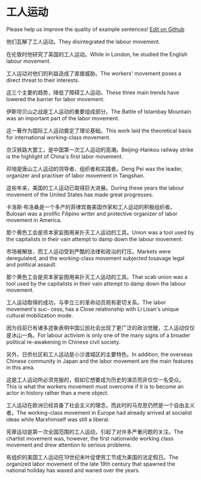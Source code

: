 # 工人运动

Please help us improve the quality of example sentences! [Edit on Github](https://github.com/jiyushe/jiyu-example-sentence-source/blob/main/chinese/gongrenyundong.md)

<p><span class="chinese">他们瓦解了工人运动。</span><span class="english">They disintegrated the labour movement.</span></p>

<p><span class="chinese">在伦敦时他研究了英国的工人运动。</span><span class="english">While in London, he studied the English labour movement.</span></p>

<p><span class="chinese">工人运动对他们的利益造成了直接威胁。</span><span class="english">The workers' movement poses a direct threat to their interests.</span></p>

<p><span class="chinese">这三个主要的趋势，降低了障碍工人运动。</span><span class="english">These three main trends have lowered the barrier for labor movement.</span></p>

<p><span class="chinese">伊斯坦贝山之战是工人运动的重要组成部分。</span><span class="english">The Battle of Istambay Mountain was an important part of the labor movement.</span></p>

<p><span class="chinese">这一著作为国际工人运动奠定了理论基础。</span><span class="english">This work laid the theoretical basis for international working-class movement.</span></p>

<p><span class="chinese">京汉铁路大罢工，是中国第一次工人运动的高潮。</span><span class="english">Beijing-Hankou railway strike is the highlight of China's first labor movement.</span></p>

<p><span class="chinese">邓培是唐山工人运动的领导者、组织者和实践者。</span><span class="english">Deng Pei was the leader, organizer and practiser of labor movement in Tangshan.</span></p>

<p><span class="chinese">这些年来，美国的工人运动已取得巨大进展。</span><span class="english">During these years the labour movement of the United States has made great progresses.</span></p>

<p><span class="chinese">卡洛斯·布洛桑是一个多产的菲律宾裔美国作家和工人运动的积极组织者。</span><span class="english">Bulosan was a prolific Filipino writer and protective organizer of labor movement in America.</span></p>

<p><span class="chinese">那个黄色工会是资本家妄图用来扑灭工人运动的工具。</span><span class="english">Union was a tool used by the capitalists in their vain attempt to damp down the labour movement.</span></p>

<p><span class="chinese">市场被解放，而工人运动受到严酷的法律和政治的打压。</span><span class="english">Markets were deregulated, and the working-class movement subjected tosavage legal and political assault.</span></p>

<p><span class="chinese">那个黄色工会是资本家妄图用来扑灭工人运动的工具。</span><span class="english">That scab union was a tool used by the capitalists in their vain attempt to damp down the labour movement.</span></p>

<p><span class="chinese">工人运动取得的成功，与李立三的革命动员观有密切关系。</span><span class="english">The labor movement's suc- cess, has a Close relationship with Li Lisan's unique cultural mobilization mode.</span></p>

<p><span class="chinese">因为目前已有诸多迹象表明中国公民社会出现了更广泛的政治觉醒，工人运动仅仅是冰山一角。</span><span class="english">For labour activism is only one of the many signs of a broader political re-awakening in Chinese civil society.</span></p>

<p><span class="chinese">另外，日侨社区和工人运动是小沙渡城区的主要特色。</span><span class="english">In addition, the overseas Chinese community in Japan and the labor movement are the main features in this area.</span></p>

<p><span class="chinese">这是工人运动所必须克服的，假如它想要成为历史的演员而非仅仅一名受众。</span><span class="english">This is what the workers movement must overcome if it is to become an actor in history rather than a mere object.</span></p>

<p><span class="chinese">工人运动在欧洲已经具备了社会主义的理念，而此时的马克思仍然是一个自由主义者。</span><span class="english">The working-class movement in Europe had already arrived at socialist ideas while Marxhimself was still a liberal.</span></p>

<p><span class="chinese">宪章运动是第一次全国范围的工人运动，引起了对许多严重问题的关注。</span><span class="english">The chartist movement was, however, the first nationwide working class movement and drew attention to serious problems.</span></p>

<p><span class="chinese">有组织的美国工人运动在19世纪末叶促使劳工节成为美国的法定假日。</span><span class="english">The organized labor movement of the late 19th century that spawned the national holiday has waxed and waned over the years.</span></p>

